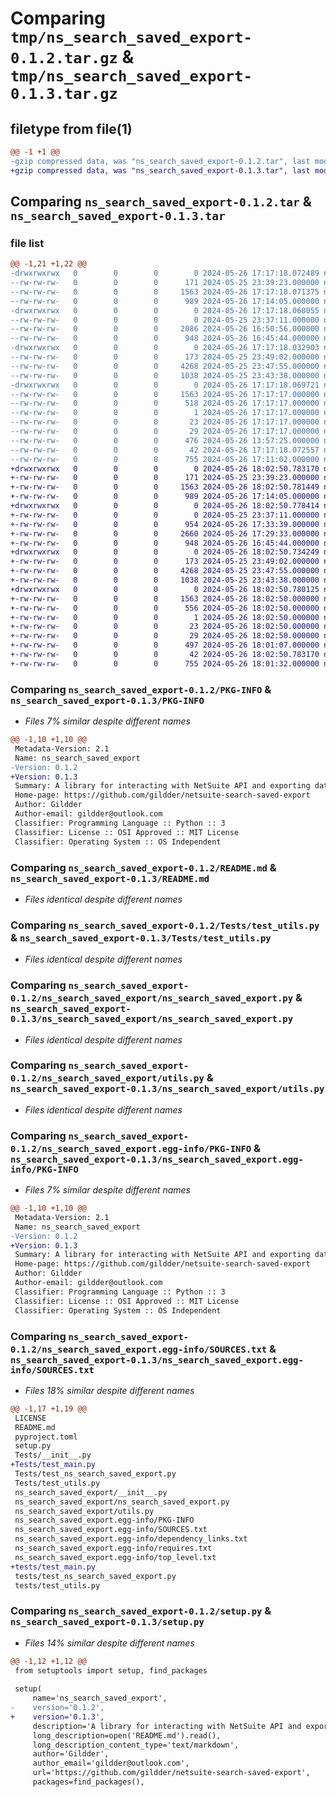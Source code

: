 # Comparing `tmp/ns_search_saved_export-0.1.2.tar.gz` & `tmp/ns_search_saved_export-0.1.3.tar.gz`

## filetype from file(1)

```diff
@@ -1 +1 @@
-gzip compressed data, was "ns_search_saved_export-0.1.2.tar", last modified: Sun May 26 17:17:18 2024, max compression
+gzip compressed data, was "ns_search_saved_export-0.1.3.tar", last modified: Sun May 26 18:02:50 2024, max compression
```

## Comparing `ns_search_saved_export-0.1.2.tar` & `ns_search_saved_export-0.1.3.tar`

### file list

```diff
@@ -1,21 +1,22 @@
-drwxrwxrwx   0        0        0        0 2024-05-26 17:17:18.072489 ns_search_saved_export-0.1.2/
--rw-rw-rw-   0        0        0      171 2024-05-25 23:39:23.000000 ns_search_saved_export-0.1.2/LICENSE
--rw-rw-rw-   0        0        0     1563 2024-05-26 17:17:18.071375 ns_search_saved_export-0.1.2/PKG-INFO
--rw-rw-rw-   0        0        0      989 2024-05-26 17:14:05.000000 ns_search_saved_export-0.1.2/README.md
-drwxrwxrwx   0        0        0        0 2024-05-26 17:17:18.068055 ns_search_saved_export-0.1.2/Tests/
--rw-rw-rw-   0        0        0        0 2024-05-25 23:37:11.000000 ns_search_saved_export-0.1.2/Tests/__init__.py
--rw-rw-rw-   0        0        0     2086 2024-05-26 16:50:56.000000 ns_search_saved_export-0.1.2/Tests/test_ns_search_saved_export.py
--rw-rw-rw-   0        0        0      948 2024-05-26 16:45:44.000000 ns_search_saved_export-0.1.2/Tests/test_utils.py
-drwxrwxrwx   0        0        0        0 2024-05-26 17:17:18.032903 ns_search_saved_export-0.1.2/ns_search_saved_export/
--rw-rw-rw-   0        0        0      173 2024-05-25 23:49:02.000000 ns_search_saved_export-0.1.2/ns_search_saved_export/__init__.py
--rw-rw-rw-   0        0        0     4268 2024-05-25 23:47:55.000000 ns_search_saved_export-0.1.2/ns_search_saved_export/ns_search_saved_export.py
--rw-rw-rw-   0        0        0     1038 2024-05-25 23:43:38.000000 ns_search_saved_export-0.1.2/ns_search_saved_export/utils.py
-drwxrwxrwx   0        0        0        0 2024-05-26 17:17:18.069721 ns_search_saved_export-0.1.2/ns_search_saved_export.egg-info/
--rw-rw-rw-   0        0        0     1563 2024-05-26 17:17:17.000000 ns_search_saved_export-0.1.2/ns_search_saved_export.egg-info/PKG-INFO
--rw-rw-rw-   0        0        0      518 2024-05-26 17:17:17.000000 ns_search_saved_export-0.1.2/ns_search_saved_export.egg-info/SOURCES.txt
--rw-rw-rw-   0        0        0        1 2024-05-26 17:17:17.000000 ns_search_saved_export-0.1.2/ns_search_saved_export.egg-info/dependency_links.txt
--rw-rw-rw-   0        0        0       23 2024-05-26 17:17:17.000000 ns_search_saved_export-0.1.2/ns_search_saved_export.egg-info/requires.txt
--rw-rw-rw-   0        0        0       29 2024-05-26 17:17:17.000000 ns_search_saved_export-0.1.2/ns_search_saved_export.egg-info/top_level.txt
--rw-rw-rw-   0        0        0      476 2024-05-26 13:57:25.000000 ns_search_saved_export-0.1.2/pyproject.toml
--rw-rw-rw-   0        0        0       42 2024-05-26 17:17:18.072557 ns_search_saved_export-0.1.2/setup.cfg
--rw-rw-rw-   0        0        0      755 2024-05-26 17:11:02.000000 ns_search_saved_export-0.1.2/setup.py
+drwxrwxrwx   0        0        0        0 2024-05-26 18:02:50.783170 ns_search_saved_export-0.1.3/
+-rw-rw-rw-   0        0        0      171 2024-05-25 23:39:23.000000 ns_search_saved_export-0.1.3/LICENSE
+-rw-rw-rw-   0        0        0     1563 2024-05-26 18:02:50.781449 ns_search_saved_export-0.1.3/PKG-INFO
+-rw-rw-rw-   0        0        0      989 2024-05-26 17:14:05.000000 ns_search_saved_export-0.1.3/README.md
+drwxrwxrwx   0        0        0        0 2024-05-26 18:02:50.778414 ns_search_saved_export-0.1.3/Tests/
+-rw-rw-rw-   0        0        0        0 2024-05-25 23:37:11.000000 ns_search_saved_export-0.1.3/Tests/__init__.py
+-rw-rw-rw-   0        0        0      954 2024-05-26 17:33:39.000000 ns_search_saved_export-0.1.3/Tests/test_main.py
+-rw-rw-rw-   0        0        0     2660 2024-05-26 17:29:33.000000 ns_search_saved_export-0.1.3/Tests/test_ns_search_saved_export.py
+-rw-rw-rw-   0        0        0      948 2024-05-26 16:45:44.000000 ns_search_saved_export-0.1.3/Tests/test_utils.py
+drwxrwxrwx   0        0        0        0 2024-05-26 18:02:50.734249 ns_search_saved_export-0.1.3/ns_search_saved_export/
+-rw-rw-rw-   0        0        0      173 2024-05-25 23:49:02.000000 ns_search_saved_export-0.1.3/ns_search_saved_export/__init__.py
+-rw-rw-rw-   0        0        0     4268 2024-05-25 23:47:55.000000 ns_search_saved_export-0.1.3/ns_search_saved_export/ns_search_saved_export.py
+-rw-rw-rw-   0        0        0     1038 2024-05-25 23:43:38.000000 ns_search_saved_export-0.1.3/ns_search_saved_export/utils.py
+drwxrwxrwx   0        0        0        0 2024-05-26 18:02:50.780125 ns_search_saved_export-0.1.3/ns_search_saved_export.egg-info/
+-rw-rw-rw-   0        0        0     1563 2024-05-26 18:02:50.000000 ns_search_saved_export-0.1.3/ns_search_saved_export.egg-info/PKG-INFO
+-rw-rw-rw-   0        0        0      556 2024-05-26 18:02:50.000000 ns_search_saved_export-0.1.3/ns_search_saved_export.egg-info/SOURCES.txt
+-rw-rw-rw-   0        0        0        1 2024-05-26 18:02:50.000000 ns_search_saved_export-0.1.3/ns_search_saved_export.egg-info/dependency_links.txt
+-rw-rw-rw-   0        0        0       23 2024-05-26 18:02:50.000000 ns_search_saved_export-0.1.3/ns_search_saved_export.egg-info/requires.txt
+-rw-rw-rw-   0        0        0       29 2024-05-26 18:02:50.000000 ns_search_saved_export-0.1.3/ns_search_saved_export.egg-info/top_level.txt
+-rw-rw-rw-   0        0        0      497 2024-05-26 18:01:07.000000 ns_search_saved_export-0.1.3/pyproject.toml
+-rw-rw-rw-   0        0        0       42 2024-05-26 18:02:50.783170 ns_search_saved_export-0.1.3/setup.cfg
+-rw-rw-rw-   0        0        0      755 2024-05-26 18:01:32.000000 ns_search_saved_export-0.1.3/setup.py
```

### Comparing `ns_search_saved_export-0.1.2/PKG-INFO` & `ns_search_saved_export-0.1.3/PKG-INFO`

 * *Files 7% similar despite different names*

```diff
@@ -1,10 +1,10 @@
 Metadata-Version: 2.1
 Name: ns_search_saved_export
-Version: 0.1.2
+Version: 0.1.3
 Summary: A library for interacting with NetSuite API and exporting data
 Home-page: https://github.com/gildder/netsuite-search-saved-export
 Author: Gildder
 Author-email: gildder@outlook.com
 Classifier: Programming Language :: Python :: 3
 Classifier: License :: OSI Approved :: MIT License
 Classifier: Operating System :: OS Independent
```

### Comparing `ns_search_saved_export-0.1.2/README.md` & `ns_search_saved_export-0.1.3/README.md`

 * *Files identical despite different names*

### Comparing `ns_search_saved_export-0.1.2/Tests/test_utils.py` & `ns_search_saved_export-0.1.3/Tests/test_utils.py`

 * *Files identical despite different names*

### Comparing `ns_search_saved_export-0.1.2/ns_search_saved_export/ns_search_saved_export.py` & `ns_search_saved_export-0.1.3/ns_search_saved_export/ns_search_saved_export.py`

 * *Files identical despite different names*

### Comparing `ns_search_saved_export-0.1.2/ns_search_saved_export/utils.py` & `ns_search_saved_export-0.1.3/ns_search_saved_export/utils.py`

 * *Files identical despite different names*

### Comparing `ns_search_saved_export-0.1.2/ns_search_saved_export.egg-info/PKG-INFO` & `ns_search_saved_export-0.1.3/ns_search_saved_export.egg-info/PKG-INFO`

 * *Files 7% similar despite different names*

```diff
@@ -1,10 +1,10 @@
 Metadata-Version: 2.1
 Name: ns_search_saved_export
-Version: 0.1.2
+Version: 0.1.3
 Summary: A library for interacting with NetSuite API and exporting data
 Home-page: https://github.com/gildder/netsuite-search-saved-export
 Author: Gildder
 Author-email: gildder@outlook.com
 Classifier: Programming Language :: Python :: 3
 Classifier: License :: OSI Approved :: MIT License
 Classifier: Operating System :: OS Independent
```

### Comparing `ns_search_saved_export-0.1.2/ns_search_saved_export.egg-info/SOURCES.txt` & `ns_search_saved_export-0.1.3/ns_search_saved_export.egg-info/SOURCES.txt`

 * *Files 18% similar despite different names*

```diff
@@ -1,17 +1,19 @@
 LICENSE
 README.md
 pyproject.toml
 setup.py
 Tests/__init__.py
+Tests/test_main.py
 Tests/test_ns_search_saved_export.py
 Tests/test_utils.py
 ns_search_saved_export/__init__.py
 ns_search_saved_export/ns_search_saved_export.py
 ns_search_saved_export/utils.py
 ns_search_saved_export.egg-info/PKG-INFO
 ns_search_saved_export.egg-info/SOURCES.txt
 ns_search_saved_export.egg-info/dependency_links.txt
 ns_search_saved_export.egg-info/requires.txt
 ns_search_saved_export.egg-info/top_level.txt
+tests/test_main.py
 tests/test_ns_search_saved_export.py
 tests/test_utils.py
```

### Comparing `ns_search_saved_export-0.1.2/setup.py` & `ns_search_saved_export-0.1.3/setup.py`

 * *Files 14% similar despite different names*

```diff
@@ -1,12 +1,12 @@
 from setuptools import setup, find_packages
 
 setup(
     name='ns_search_saved_export',
-    version='0.1.2',
+    version='0.1.3',
     description='A library for interacting with NetSuite API and exporting data',
     long_description=open('README.md').read(),
     long_description_content_type='text/markdown',
     author='Gildder',
     author_email='gildder@outlook.com',
     url='https://github.com/gildder/netsuite-search-saved-export',
     packages=find_packages(),
```


